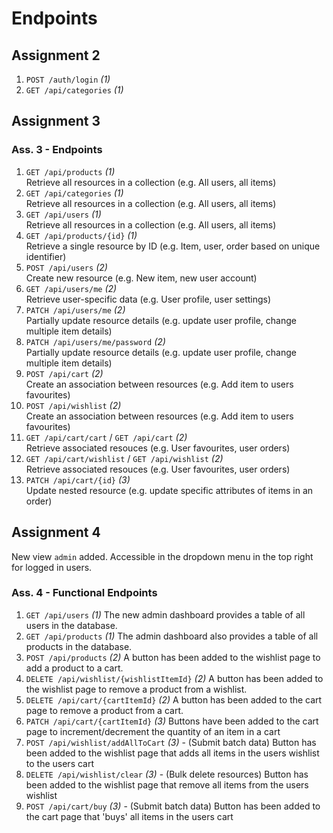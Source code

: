 # Endpoints

## Assignment 2

1. `POST /auth/login` *(1)*
2. `GET /api/categories` *(1)*

## Assignment 3

### Ass. 3 - Endpoints

1. `GET /api/products` *(1)*  
    Retrieve all resources in a collection (e.g. All users, all items)
2. `GET /api/categories` *(1)*  
    Retrieve all resources in a collection (e.g. All users, all items)
3. `GET /api/users` *(1)*  
    Retrieve all resources in a collection (e.g. All users, all items)
4. `GET /api/products/{id}` *(1)*  
    Retrieve a single resource by ID (e.g. Item, user, order based on unique identifier)
5. `POST /api/users` *(2)*  
    Create new resource (e.g. New item, new user account)
6. `GET /api/users/me` *(2)*  
    Retrieve user-specific data (e.g. User profile, user settings)
7. `PATCH /api/users/me` *(2)*  
    Partially update resource details (e.g. update user profile, change multiple item details)
8. `PATCH /api/users/me/password` *(2)*  
    Partially update resource details (e.g. update user profile, change multiple item details)
9. `POST /api/cart` *(2)*  
    Create an association between resources (e.g. Add item to users favourites)
10. `POST /api/wishlist` *(2)*  
    Create an association between resources (e.g. Add item to users favourites)
11. `GET /api/cart/cart` / `GET /api/cart` *(2)*  
    Retrieve associated resouces (e.g. User favourites, user orders)
12. `GET /api/cart/wishlist` / `GET /api/wishlist` *(2)*  
    Retrieve associated resouces (e.g. User favourites, user orders)
13. `PATCH /api/cart/{id}` *(3)*  
    Update nested resource (e.g. update specific attributes of items in an order)

## Assignment 4

New view `admin` added. Accessible in the dropdown menu in the top right for logged in users.

### Ass. 4 - Functional Endpoints

1. `GET /api/users` *(1)*
    The new admin dashboard provides a table of all users in the database.
2. `GET /api/products` *(1)*
    The admin dashboard also provides a table of all products in the database.
3. `POST /api/products` *(2)*
    A button has been added to the wishlist page to add a product to a cart.
4. `DELETE /api/wishlist/{wishlistItemId}` *(2)*
    A button has been added to the wishlist page to remove a product from a wishlist.
5. `DELETE /api/cart/{cartItemId}` *(2)*
    A button has been added to the cart page to remove a product from a cart.
6. `PATCH /api/cart/{cartItemId}` *(3)*
    Buttons have been added to the cart page to increment/decrement the quantity of an item in a cart
7. `POST /api/wishlist/addAllToCart` *(3)* - (Submit batch data)
    Button has been added to the wishlist page that adds all items in the users wishlist to the users cart
8. `DELETE /api/wishlist/clear` *(3)* - (Bulk delete resources)
    Button has been added to the wishlist page that remove all items from the users wishlist
9. `POST /api/cart/buy` *(3)* - (Submit batch data)
    Button has been added to the cart page that 'buys' all items in the users cart
